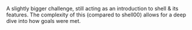A slightly bigger challenge, still acting as an introduction to shell & its features. The complexity of this (compared to shell00) allows for a deep dive into how goals were met.
